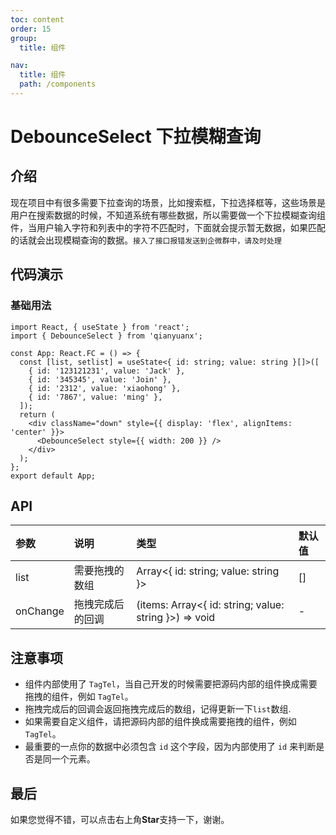 ```yaml
---
toc: content
order: 15
group:
  title: 组件

nav:
  title: 组件
  path: /components
---
```


# DebounceSelect 下拉模糊查询

## 介绍

现在项目中有很多需要下拉查询的场景，比如搜索框，下拉选择框等，这些场景是用户在搜索数据的时候，不知道系统有哪些数据，所以需要做一个下拉模糊查询组件，当用户输入字符和列表中的字符不匹配时，下面就会提示暂无数据，如果匹配的话就会出现模糊查询的数据。`接入了接口报错发送到企微群中，请及时处理`

## 代码演示

### 基础用法

```tsx
import React, { useState } from 'react';
import { DebounceSelect } from 'qianyuanx';

const App: React.FC = () => {
  const [list, setlist] = useState<{ id: string; value: string }[]>([
    { id: '123121231', value: 'Jack' },
    { id: '345345', value: 'Join' },
    { id: '2312', value: 'xiaohong' },
    { id: '7867', value: 'ming' },
  ]);
  return (
    <div className="down" style={{ display: 'flex', alignItems: 'center' }}>
      <DebounceSelect style={{ width: 200 }} />
    </div>
  );
};
export default App;
```

## API

| 参数     | 说明             | 类型                                                  | 默认值 |
| :------- | :--------------- | :---------------------------------------------------- | :----- |
| list     | 需要拖拽的数组   | Array<{ id: string; value: string }>                  | []     |
| onChange | 拖拽完成后的回调 | (items: Array<{ id: string; value: string }>) => void | -      |

## 注意事项

- 组件内部使用了 `TagTel`，当自己开发的时候需要把源码内部的组件换成需要拖拽的组件，例如 `TagTel`。
- 拖拽完成后的回调会返回拖拽完成后的数组，记得更新一下`list`数组.
- 如果需要自定义组件，请把源码内部的组件换成需要拖拽的组件，例如 `TagTel`。
- 最重要的一点你的数据中必须包含 `id` 这个字段，因为内部使用了 `id` 来判断是否是同一个元素。

## 最后

如果您觉得不错，可以点击右上角**Star**支持一下，谢谢。
